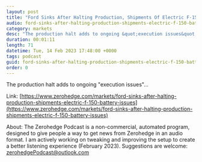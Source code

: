 ```yaml
---
layout: post
title: "Ford Sinks After Halting Production, Shipments Of Electric F-150 On 'Battery Issues'"
audio: ford-sinks-after-halting-production-shipments-electric-f-150-battery-issues-0
category: markets
desc: "The production halt adds to ongoing &quot;execution issues&quot;..."
duration: 00:01:11
length: 71
datetime: Tue, 14 Feb 2023 17:48:00 +0000
tags: podcast
guid: ford-sinks-after-halting-production-shipments-electric-f-150-battery-issues-0
order: 0
---
```

The production halt adds to ongoing &quot;execution issues&quot;...

Link: [https://www.zerohedge.com/markets/ford-sinks-after-halting-production-shipments-electric-f-150-battery-issues](https://www.zerohedge.com/markets/ford-sinks-after-halting-production-shipments-electric-f-150-battery-issues)

About: The Zerohedge Podcast is a non-commercial, automated program, designed to give people a way to get news from Zerohedge in an audio format.  I am actively working on tweaking and improving the setup to create a better listening experience (February 2023).  Suggestions are welcome: [zerohedgePodcast@outlook.com](mailto:zerohedgePodcast@outlook.com)
